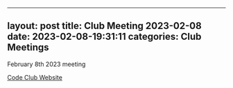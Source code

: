 
---
layout: post
title:  Club Meeting 2023-02-08
date:   2023-02-08-19:31:11
categories: Club Meetings
---
February 8th 2023 meeting

[Code Club Website](https://lichfield-code-club.github.io/)
